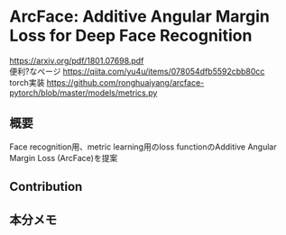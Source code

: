 # ArcFace: Additive Angular Margin Loss for Deep Face Recognition
https://arxiv.org/pdf/1801.07698.pdf    
便利?なページ https://qiita.com/yu4u/items/078054dfb5592cbb80cc  
torch実装 https://github.com/ronghuaiyang/arcface-pytorch/blob/master/models/metrics.py  
  
## 概要  
Face recognition用、metric learning用のloss functionのAdditive Angular Margin Loss (ArcFace)を提案  

## Contribution  

## 本分メモ  

